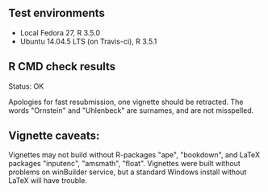 ## Test environments
* Local Fedora 27, R 3.5.0
* Ubuntu 14.04.5 LTS (on Travis-ci), R 3.5.1

## R CMD check results
Status: OK

Apologies for fast resubmission, one vignette should be retracted. The words "Ornstein" and "Uhlenbeck" are surnames, and are not misspelled.


## Vignette caveats:
Vignettes may not build without R-packages "ape", "bookdown", and LaTeX packages "inputenc", "amsmath", "float". Vignettes were built without problems on winBuilder service, but a standard Windows install without LaTeX will have trouble.

